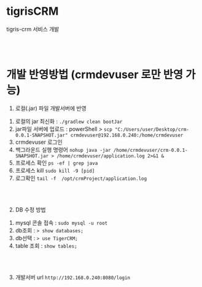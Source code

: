 # tigrisCRM
tigris-crm 서비스 개발

<br/><br/>

# 개발 반영방법 (crmdevuser 로만 반영 가능)
1. 로컬(.jar) 파일 개발서버에 반영 
  1) 로컬의 jar 최신화 : ``` ./gradlew clean bootJar ``` 
  2) jar파일 서버에 업로드 : 
      powerShell > ``` scp "C:/Users/user/Desktop/crm-0.0.1-SNAPSHOT.jar" crmdevuser@192.168.0.240:/home/crmdevuser ```
  3) crmdevuser 로그인
  4) 백그라운드 실행 명령어 
      ``` nohup java -jar /home/crmdevuser/crm-0.0.1-SNAPSHOT.jar > /home/crmdevuser/application.log 2>&1 & ```
  5) 프로세스 확인
      ``` ps -ef | grep java ```
  6) 프로세스 kill
      ``` sudo kill -9 [pid] ```
  7) 로그확인
      ``` tail -f  /opt/crmProject/application.log ```

<br/><br/>

2. DB 수정 방법
  1) mysql 콘솔 접속 : ``` sudo mysql -u root ```
  2) db조회 : ``` > show databases; ```
  3) db선택 : ``` > use TigerCRM; ```
  4) table 조회 : ``` show tables; ```

<br/><br/>

3. 개발서버 url
      ``` http://192.168.0.240:8080/login ```
